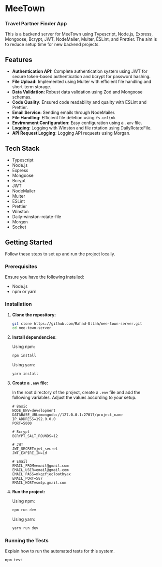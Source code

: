 # MeeTown
### Travel Partner Finder App

This is a backend server for MeeTown using Typescript, Node.js, Express, Mongoose, Bcrypt, JWT, NodeMailer, Multer, ESLint, and Prettier. The aim is to reduce setup time for new backend projects.

## Features

- **Authentication API:** Complete authentication system using JWT for secure token-based authentication and bcrypt for password hashing.
- **File Upload:** Implemented using Multer with efficient file handling and short-term storage.
- **Data Validation:** Robust data validation using Zod and Mongoose schemas.
- **Code Quality:** Ensured code readability and quality with ESLint and Prettier.
- **Email Service:** Sending emails through NodeMailer.
- **File Handling:** Efficient file deletion using `fs.unlink`.
- **Environment Configuration:** Easy configuration using a `.env` file.
- **Logging:** Logging with Winston and file rotation using DailyRotateFile.
- **API Request Logging:** Logging API requests using Morgan.

## Tech Stack

- Typescript
- Node.js
- Express
- Mongoose
- Bcrypt
- JWT
- NodeMailer
- Multer
- ESLint
- Prettier
- Winston
- Daily-winston-rotate-file
- Morgen
- Socket

## Getting Started

Follow these steps to set up and run the project locally.

### Prerequisites

Ensure you have the following installed:

- Node.js
- npm or yarn

### Installation

1. **Clone the repository:**

   ```bash
   git clone https://github.com/Rahad-Ullah/mee-town-server.git
   cd mee-town-server
   ```

2. **Install dependencies:**

   Using npm:

   ```bash
   npm install
   ```

   Using yarn:

   ```bash
   yarn install
   ```

3. **Create a `.env` file:**

   In the root directory of the project, create a `.env` file and add the following variables. Adjust the values according to your setup.

   ```env
   # Basic
   NODE_ENV=development
   DATABASE_URL=mongodb://127.0.0.1:27017/project_name
   IP_ADDRESS=192.0.0.0
   PORT=5000

   # Bcrypt
   BCRYPT_SALT_ROUNDS=12

   # JWT
   JWT_SECRET=jwt_secret
   JWT_EXPIRE_IN=1d

   # Email
   EMAIL_FROM=email@gmail.com
   EMAIL_USER=email@gmail.com
   EMAIL_PASS=mkqcfjeqloothyax
   EMAIL_PORT=587
   EMAIL_HOST=smtp.gmail.com
   ```

4. **Run the project:**

   Using npm:

   ```bash
   npm run dev
   ```

   Using yarn:

   ```bash
   yarn run dev
   ```

### Running the Tests

Explain how to run the automated tests for this system.

```bash
npm test
```
